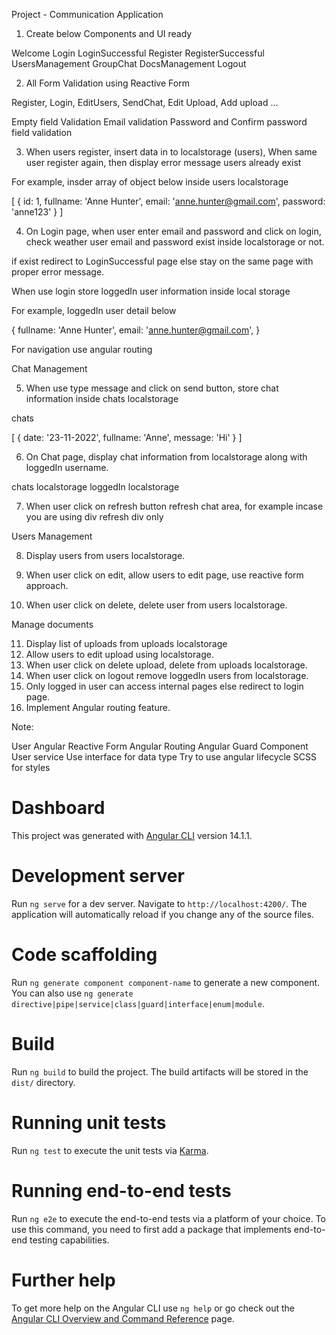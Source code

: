 Project - Communication Application 

1. Create below Components and UI ready

Welcome
Login 
LoginSuccessful
Register 
RegisterSuccessful
UsersManagement 
GroupChat 
DocsManagement
Logout 

2. All Form Validation using Reactive Form

Register, Login, EditUsers, SendChat, Edit Upload, Add upload ...

Empty field Validation
Email validation 
Password and Confirm password field validation 

3. When users register, insert data in to localstorage (users), When same user register again, then display error message users already exist

For example, insder array of object below inside users localstorage

[
    {
        id: 1,
        fullname: 'Anne Hunter',
        email: 'anne.hunter@gmail.com',
        password: 'anne123'
    }
]

4. On Login page, when user enter email and password and click on login, check weather user email and password exist inside localstorage or not.

if exist redirect to LoginSuccessful page else stay on the same page with proper error message.

When use login store loggedIn user information inside local storage

For example, loggedIn user detail below 

{
    fullname: 'Anne Hunter',
    email: 'anne.hunter@gmail.com',
}

For navigation use angular routing

Chat Management 

5. When use type message and click on send button, store chat information inside chats localstorage

chats 

[
    {
        date: '23-11-2022',
        fullname: 'Anne',
        message: 'Hi'
    }
]

6. On Chat page, display chat information from localstorage along with loggedIn username.

chats localstorage
loggedIn localstorage

7. When user click on refresh button refresh chat area, for example incase you are using div refresh div only 

Users Management

8. Display users from users localstorage.

9. When user click on edit, allow users to edit page, use reactive form approach.

10. When user click on delete, delete user from users localstorage.

Manage documents 

11. Display list of uploads from uploads localstorage
12. Allow users to edit upload using localstorage.
13. When user click on delete upload, delete from uploads localstorage.
14. When user click on logout remove loggedIn users from localstorage. 
15. Only logged in user can access internal pages else redirect to login page.
16. Implement Angular routing feature.


Note:

User Angular Reactive Form 
Angular Routing 
Angular Guard
Component 
User service 
Use interface for data type 
Try to use angular lifecycle 
SCSS for styles 

# Dashboard

This project was generated with [Angular CLI](https://github.com/angular/angular-cli) version 14.1.1.

# Development server

Run `ng serve` for a dev server. Navigate to `http://localhost:4200/`. The application will automatically reload if you change any of the source files.

# Code scaffolding

Run `ng generate component component-name` to generate a new component. You can also use `ng generate directive|pipe|service|class|guard|interface|enum|module`.

# Build

Run `ng build` to build the project. The build artifacts will be stored in the `dist/` directory.

# Running unit tests

Run `ng test` to execute the unit tests via [Karma](https://karma-runner.github.io).

# Running end-to-end tests

Run `ng e2e` to execute the end-to-end tests via a platform of your choice. To use this command, you need to first add a package that implements end-to-end testing capabilities.

# Further help

To get more help on the Angular CLI use `ng help` or go check out the [Angular CLI Overview and Command Reference](https://angular.io/cli) page.
